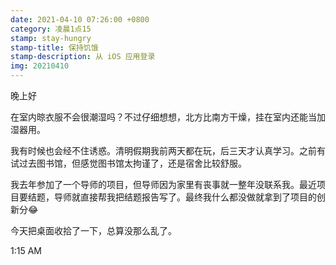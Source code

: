 ```yaml
---
date: 2021-04-10 07:26:00 +0800
category: 凌晨1点15
stamp: stay-hungry
stamp-title: 保持饥饿
stamp-description: 从 iOS 应用登录
img: 20210410
---
```


<p>
晚上好

在室内晾衣服不会很潮湿吗？不过仔细想想，北方比南方干燥，挂在室内还能当加湿器用。

我有时候也会经不住诱惑。清明假期我前两天都在玩，后三天才认真学习。之前有试过去图书馆，但感觉图书馆太拘谨了，还是宿舍比较舒服。

我去年参加了一个导师的项目，但导师因为家里有丧事就一整年没联系我。最近项目要结题，导师就直接帮我把结题报告写了。最终我什么都没做就拿到了项目的创新分😂

今天把桌面收拾了一下，总算没那么乱了。

1:15 AM
</p>